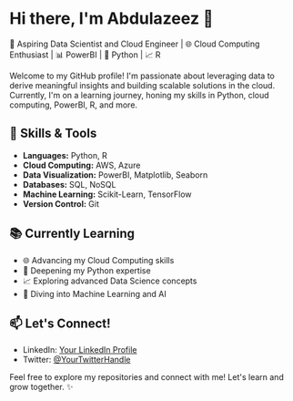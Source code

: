 # Hi there, I'm Abdulazeez 👋

🚀 Aspiring Data Scientist and Cloud Engineer | 🌐 Cloud Computing Enthusiast | 📊 PowerBI | 🐍 Python | 📈 R

Welcome to my GitHub profile! I'm passionate about leveraging data to derive meaningful insights and building scalable solutions in the cloud. Currently, I'm on a learning journey, honing my skills in Python, cloud computing, PowerBI, R, and more.

## 🔧 Skills & Tools
- **Languages:** Python, R
- **Cloud Computing:** AWS, Azure
- **Data Visualization:** PowerBI, Matplotlib, Seaborn
- **Databases:** SQL, NoSQL
- **Machine Learning:** Scikit-Learn, TensorFlow
- **Version Control:** Git

## 📚 Currently Learning
- 🌐 Advancing my Cloud Computing skills
- 🐍 Deepening my Python expertise
- 📈 Exploring advanced Data Science concepts
- 🤖 Diving into Machine Learning and AI



## 📫 Let's Connect!
- LinkedIn: [Your LinkedIn Profile](https://www.linkedin.com/in/abdulazeez-ahmad-97aa27281)
- Twitter: [@YourTwitterHandle](https://twitter.com/your-twitter-handle)

Feel free to explore my repositories and connect with me! Let's learn and grow together. ✨
